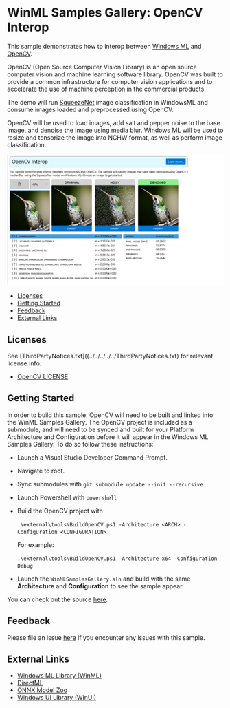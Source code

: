 ﻿# WinML Samples Gallery: OpenCV Interop
This sample demonstrates how to interop between [Windows ML](https://docs.microsoft.com/en-us/windows/ai/windows-ml/) and [OpenCV](https://github.com/opencv/opencv).

OpenCV (Open Source Computer Vision Library) is an open source computer vision and machine learning software library. OpenCV was built to provide a common infrastructure for computer vision applications and to accelerate the use of machine perception in the commercial products. 

The demo will run [SqueezeNet](https://github.com/onnx/models/tree/master/vision/classification/squeezenet) image classification in WindowsML and consume images loaded and preprocessed using OpenCV.

OpenCV will be used to load images, add salt and pepper noise to the base image, and denoise the image using media blur.
Windows ML will be used to resize and tensorize the image into NCHW format, as well as perform image classification.


<img src="docs/screenshot.png" width="650"/>

- [Licenses](#licenses)
- [Getting Started](#getting-started)
- [Feedback]($feedback)
- [External Links](#links)


## Licenses
See [ThirdPartyNotices.txt]((../../../../../ThirdPartyNotices.txt) for relevant license info.


- [OpenCV LICENSE](../../../../../external/opencv/4.5.4/LICENSE)

## Getting Started
In order to build this sample, OpenCV will need to be built and linked into the WinML Samples Gallery. The OpenCV project is included as a submodule, and will need to be synced and built for your Platform Architecture and Configuration before it will appear in the Windows ML Samples Gallery. To do so follow these instructions:
- Launch a Visual Studio Developer Command Prompt.
- Navigate to root.
- Sync submodules with `git submodule update --init --recursive`
- Launch Powershell with `powershell`
- Build the OpenCV project with

  `.\external\tools\BuildOpenCV.ps1 -Architecture <ARCH> -Configuration <CONFIGURATION>`

  For example:

  `.\external\tools\BuildOpenCV.ps1 -Architecture x64 -Configuration Debug`
- Launch the `WinMLSamplesGallery.sln` and build with the same **Architecture** and **Configuration** to see the sample appear.


You can check out the source [here](https://github.com/microsoft/Windows-Machine-Learning/blob/91e493d699df80a633654929418f41bab136ae1d/Samples/WinMLSamplesGallery/WinMLSamplesGalleryNative/OpenCVImage.cpp#L21).

## Feedback
Please file an issue [here](https://github.com/microsoft/Windows-Machine-Learning/issues/new) if you encounter any issues with this sample.

## External Links

- [Windows ML Library (WinML)](https://docs.microsoft.com/en-us/windows/ai/windows-ml/)
- [DirectML](https://github.com/microsoft/directml)
- [ONNX Model Zoo](https://github.com/onnx/models)
- [Windows UI Library (WinUI)](https://docs.microsoft.com/en-us/windows/apps/winui/) 
